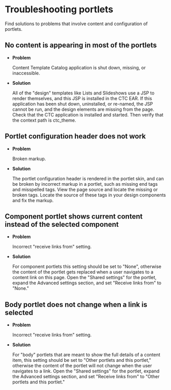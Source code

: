 # Troubleshooting portlets

Find solutions to problems that involve content and configuration of portlets.

## No content is appearing in most of the portlets

-   **Problem**

    Content Template Catalog application is shut down, missing, or inaccessible.

-   **Solution**

    All of the "design" templates like Lists and Slideshows use a JSP to render themselves, and this JSP is installed in the CTC EAR. If this application has been shut down, uninstalled, or re-named, the JSP cannot be run, and the design elements are missing from the page. Check that the CTC application is installed and started. Then verify that the context path is ctc\_theme.


## Portlet configuration header does not work

-   **Problem**

    Broken markup.

-   **Solution**

    The portlet configuration header is rendered in the portlet skin, and can be broken by incorrect markup in a portlet, such as missing end tags and misspelled tags. View the page source and locate the missing or broken tags. Locate the source of these tags in your design components and fix the markup.


## Component portlet shows current content instead of the selected component

-   **Problem**

    Incorrect "receive links from" setting.

-   **Solution**

    For component portlets this setting should be set to "None", otherwise the content of the portlet gets replaced when a user navigates to a content link on this page. Open the "Shared settings" for the portlet, expand the Advanced settings section, and set "Receive links from" to "None."


## Body portlet does not change when a link is selected

-   **Problem**

    Incorrect "receive links from" setting.

-   **Solution**

    For "body" portlets that are meant to show the full details of a content item, this setting should be set to "Other portlets and this portlet," otherwise the content of the portlet will not change when the user navigates to a link. Open the "Shared settings" for the portlet, expand the Advanced settings section, and set "Receive links from" to "Other portlets and this portlet."




